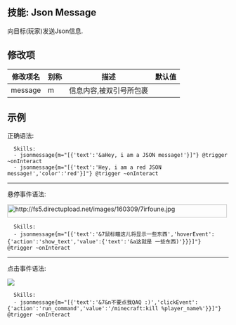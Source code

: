 技能: Json Message
--------------------------

向目标(玩家)发送Json信息.

修改项
----------

| 修改项名 | 别称    | 描述                                                                                                    | 默认值 |
|-----------|------------|----------------------------------------------------------------------------------------------------------------|---------------|
| message   | m       | 信息内容,被双引号所包裹 |         |

示例
--------

正确语法:

      Skills:
      - jsonmessage{m="[{'text':'&aHey, i am a JSON message!'}]"} @trigger ~onInteract
      - jsonmessage{m="[{'text':'Hey, i am a red JSON message!','color':'red'}]"} @trigger ~onInteract


------------------------------------------------------------------------

悬停事件语法:
  
<img src="http://fs5.directupload.net/images/160309/7irfoune.jpg" width="500" height="30" alt="http://fs5.directupload.net/images/160309/7irfoune.jpg" />

      Skills:
      - jsonmessage{m="[{'text':'&7鼠标瞄这儿将显示一些东西','hoverEvent':{'action':'show_text','value':{'text':'&a这就是 一些东西)'}}}]"} @trigger ~onInteract

------------------------------------------------------------------------

点击事件语法:
  
![](http://fs5.directupload.net/images/160309/gjxvhpd8.jpg)

      Skills:
      - jsonmessage{m="[{'text':'&7&n不要点我QAQ :)','clickEvent':{'action':'run_command','value':'/minecraft:kill %player_name%'}}]"} @trigger ~onInteract

